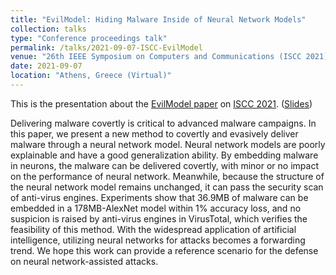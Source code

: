 ```yaml
---
title: "EvilModel: Hiding Malware Inside of Neural Network Models"
collection: talks
type: "Conference proceedings talk"
permalink: /talks/2021-09-07-ISCC-EvilModel
venue: "26th IEEE Symposium on Computers and Communications (ISCC 2021)"
date: 2021-09-07
location: "Athens, Greece (Virtual)"
---
```


This is the presentation about the [EvilModel paper](https://doi.org/10.1109/iscc53001.2021.9631425) on [ISCC 2021](https://iscc2021.unipi.gr/). ([Slides](/files/EvilModel_presentation.pdf))

Delivering malware covertly is critical to advanced malware campaigns. In this paper, we present a new method to covertly and evasively deliver malware through a neural network model. Neural network models are poorly explainable and have a good generalization ability. By embedding malware in neurons, the malware can be delivered covertly, with minor or no impact on the performance of neural network. Meanwhile, because the structure of the neural network model remains unchanged, it can pass the security scan of anti-virus engines. Experiments show that 36.9MB of malware can be embedded in a 178MB-AlexNet model within 1% accuracy loss, and no suspicion is raised by anti-virus engines in VirusTotal, which verifies the feasibility of this method. With the widespread application of artificial intelligence, utilizing neural networks for attacks becomes a forwarding trend. We hope this work can provide a reference scenario for the defense on neural network-assisted attacks.

